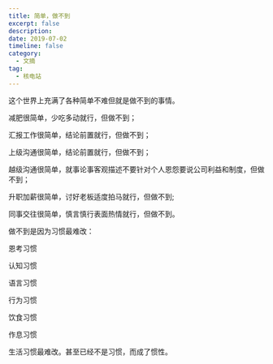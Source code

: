 ```yaml
---
title: 简单，做不到
excerpt: false
description: 
date: 2019-07-02
timeline: false
category:
  - 文摘
tag:
  - 核电站
---
```


这个世界上充满了各种简单不难但就是做不到的事情。

减肥很简单，少吃多动就行，但做不到；

汇报工作很简单，结论前置就行，但做不到；

上级沟通很简单，结论前置就行，但做不到；

越级沟通很简单，就事论事客观描述不要针对个人恩怨要说公司利益和制度，但做不到；

升职加薪很简单，讨好老板适度拍马就行，但做不到;

同事交往很简单，慎言慎行表面热情就行，但做不到。

做不到是因为习惯最难改：

恩考习惯

认知习惯

语言习惯

行为习惯

饮食习惯

作息习惯

生活习惯最难改。甚至已经不是习惯，而成了惯性。